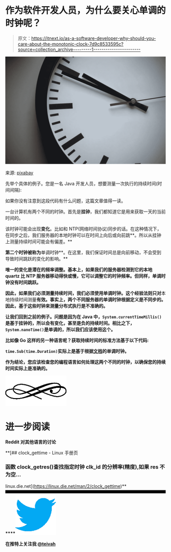 # 作为软件开发人员，为什么要关心单调的时钟呢？

> 原文：<https://itnext.io/as-a-software-developer-why-should-you-care-about-the-monotonic-clock-7d9c8533595c?source=collection_archive---------1----------------------->

![](img/f693d6a1fe780eb199d303396511a832.png)

来源: [pixabay](https://pixabay.com/)

先举个具体的例子。您是一名 Java 开发人员，想要测量一次执行的持续时间(时间间隔):

如果你没有注意到这段代码有什么问题，这篇文章值得一读。

一台计算机有两个不同的时钟。首先是**挂钟**，我们都知道它是用来获取一天的当前时间的。

该时钟可能会出现**变化**。比如和 NTP(网络时间协议)同步的话。在这种情况下，在同步之后，我们服务器的本地时钟可以在时间上向后或向前跳**。所以从挂钟上测量持续时间可能会有偏差。**

**第二个时钟被称为**单调时钟**。在这里，我们保证时间总是向前移动，不会受到导致时间跳跃的变化的影响。**

**唯一的变化是潜在的频率调整。基本上，如果我们的服务器检测到它的本地 quartz 比 NTP 服务器移动得快或慢，它可以调整它的时钟频率。但同样，单调时钟没有时间跳跃。**

**因此，如果我们必须测量持续时间，我们必须使用单调时钟。这个经验法则只对**本地持续时间测量**有效。事实上，两个不同服务器的单调时钟根据定义是不同步的。因此，基于这些时钟来测量分布式执行是不准确的。**

**让我们回到之前的例子。问题是因为在 Java 中，`System.currentTimeMillis()`是基于挂钟的，所以会有变化，甚至是负的持续时间。相比之下，`System.nanoTime()`是单调的，所以我们应该使用这个。**

**比如像 Go 这样的另一种语言呢？获取持续时间的标准方法基于以下代码:**

**`time.Sub(time.Duration)`实际上是基于根据[文档](https://golang.org/pkg/time/#hdr-Monotonic_Clocks)的单调时钟。**

**作为结论，您应该检查您的编程语言如何处理这两个不同的时钟，以确保您的持续时间实际上是准确的。**

**![](img/1be1009eeb21be8dacfbf3afe8e56b10.png)**

# **进一步阅读**

**Reddit 对其他语言的讨论**

 **[## clock_gettime - Linux 手册页

### 函数 clock_getres()查找指定时钟 clk_id 的分辨率(精度),如果 res 不为空…

linux.die.net](https://linux.die.net/man/2/clock_gettime)** **![](img/b6578984dc018c44134738b9e16e76e8.png)****![](img/ec9b9710329661db6caf375f69308521.png)**

**在推特上关注我 [@teivah](https://twitter.com/teivah)**
